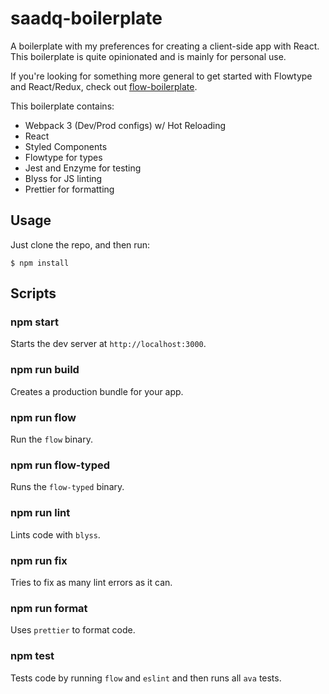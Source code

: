 # saadq-boilerplate
A boilerplate with my preferences for creating a client-side app with React. This boilerplate is quite opinionated and is mainly for personal use.

If you're looking for something more general to get started with Flowtype and React/Redux, check out [flow-boilerplate](https://github.com/saadq/flow-boilerplate).

This boilerplate contains:

* Webpack 3 (Dev/Prod configs) w/ Hot Reloading
* React
* Styled Components
* Flowtype for types
* Jest and Enzyme for testing
* Blyss for JS linting
* Prettier for formatting

## Usage
Just clone the repo, and then run:

```shell
$ npm install
```

## Scripts
### npm start
Starts the dev server at `http://localhost:3000`.

### npm run build
Creates a production bundle for your app.

### npm run flow <cmd>
Run the `flow` binary.

### npm run flow-typed <cmd>
Runs the `flow-typed` binary.

### npm run lint
Lints code with `blyss`.

### npm run fix
Tries to fix as many lint errors as it can.

### npm run format
Uses `prettier` to format code.

### npm test
Tests code by running `flow` and `eslint` and then runs all `ava` tests.
